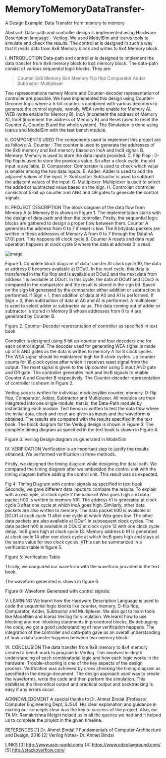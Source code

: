 # MemoryToMemoryDataTransfer-

A Design Example: Data Transfer from memory to memory     

Abstract:
   Data-path and controller design is implemented using Hardware Description language - Verilog. We used ModelSim and Icarus tools to simulate and check the results. The controller is designed in such a way that it reads data from 8x8 Memory block and writes to 8x4 Memory block.
   
I. INTRODUCTION
      Data-path and controller is designed to implement the data transfer from 8x8 memory block to 8x4 memory block. The data-path consist of various sequential logic blocks. They are:

> Counter
> 8x8 Memory
> 8x4 Memory
> Flip flop
> Comparator
> Adder
> Subtractor
> Multiplexer

Two representations namely Moore and Counter-decoder representation of controller are possible. We have implemented this design using Counter-Decoder logic where a 5-bit counter is combined with various decoders to generate the control signals, namely, WEA (write enable for Memory A), WEB (write enable for Memory B), IncA (increment the address of Memory A), IncB (increment the address of Memory B) and Reset (used to reset the Counter A, Counter B and the whole system). The Simulation is done using Icarus and ModelSim with the test bench module.

II. COMPONENTS USED
The components used to implement this project are as follows:
A. Counter : The counter is used to generate the addresses of the 8x8 memory and 8x4 memory based on IncA and IncB signal.
B. Memory: Memory is used to store the data inputs provided.
C. Flip Flop : D-flip flop is used to store the previous value. So after a clock cycle, the old input is available.
D. Comparator: Comparator is used to check which value is smaller among the two data inputs.
E. Adder: Adder is used to add the adjacent values of the input.
F. Subtractor: Subtractor is used to subtract the adjacent values of the input.
G. Multiplexer: Multiplexer is used to select the added or subtracted value based on the sign.
H. Controller: controller consists of 5-bit up counter and AND and OR gates to generate the control signals. 

III. PROJECT DESCRIPTION
The block diagram of the data flow from Memory A to Memory B is shown in Figure 1. The implementation starts with the design of data-path and then the controller. Firstly, the sequential logic blocks are gathered to design a proper flow between them. Counter A generates the address from 0 to 7 if reset is low. The 8 bitÿdata packets are written in these addresses of Memory A from 0 to 7 through 
the DataInA [7:0] port. This happens till clock cycle 8. Counter A resets and data read operation happens at clock cycle 9 where the data at address 0 is read.

![image](https://cloud.githubusercontent.com/assets/17193889/21536551/16e19ee8-cd39-11e6-872b-29a71a160f65.png)

Figure 1. Complete block diagram of data transfer
At clock cycle 10, the data at address 0 becomes available at DOut1. In the next cycle, this data is transferred in the flip flop and is available at DOut2 and the next data from address 1 is available at DOut1. In this cycle, the data at DOut1 and DOut2 is compared in the comparator and the result is stored in the sign bit. Based on the sign bit generated by the comparator either addition or subtraction is performed. If Sign = 1, then addition of data at A0 and A1 is performed. If Sign = 0, then subtraction of data at A0 and A1 is performed. A multiplexer is used to select adder or subtractor value. The data coming out of adder or subtractor is stored in Memory B whose addresses from 0 to 4 are generated by Counter B. 


Figure 2. Counter-Decoder representation of controller as specified in text book

Controller is designed using 5 bit up-counter and four decoders one for each control signal. The decoder used for generating WEA signal is made up of 8 AND gates as the data is written to memory A for 8 clock cycles. The WEA signal should be maintained high for 8 clock cycles. Up counter counts for 18 clock cycles after which it receives reset signal from the output. The reset signal is given to the Up counter using 5 input AND gate and OR gate. The controller generates IncA and IncB signals to enable Counter A and Counter B respectively. The Counter-decoder representation of controller is shown in Figure 2.

Verilog code is written for individual modulesÿlike counter, memory, D-flip flop, Comparator, Adder, Subtractor and Multiplexer. All modules are then integrated into one single module, that is, the Data-Path module by instantiating each module. Test bench is written to test the data flow where the initial data, clock and reset are given as inputs and the waveform is obtained. The results are compared with the results specified in the text book. The block diagram for the Verilog design is shown in Figure 3. The complete timing diagram as specified in the text book is shown in Figure 4.


Figure 3. Verilog Design diagram as generated in ModelSim

IV. VERIFICATION
Verification is an important step to justify the results obtained. We performed verification in three methods. 

Firstly, we designed the timing diagram while designing the data-path. We compared the timing diagram after we embedded the control unit with the timing diagram before adding the control unit. This result was as expected. 


Fig 4: Timing Diagram with control signals as specified in text book
Secondly, we gave different data inputs to compare the results. To explain with an example, at clock cycle 2 the value of Wea goes high and data packet h00 is written to memory h10. The address h1 is generated at clock cycle 3 after one cycle at which IncA goes high. Similarly, other data packets are also written to memory. The data packet h00 is available at DOUt1 at cock cycle 11 after one cycle at which Wea goes low. The other data packets are also available at DOut1 in subsequent clock cycles. The data packet h00 is available at DOut2 at clock cycle 12 with one clock cycle delay. IncB goes high at clock cycle 13. Memory address b h1 is generated at clock cycle 14 after one clock cycle at which IncB goes high and stays at the same value for two clock cycles. ÿThis can be summarized in a verification table in figure 5. 


Figure 5: Verification Table

Thirdly, we compared our waveform with the waveform provided in the text book. 

The waveform generated is shown in figure 6.


Figure 6: Waveform Generated with control signals.

V. LEARNING
  We learnt how the Hardware Description Language is used to code the sequential logic blocks like counter, memory, D-flip flop, Comparator, Adder, Subtractor and Multiplexer. We also got to learn tools like ModelSim and Icarus Verilog for simulation. We learnt how to use blocking and non-blocking statements in procedural blocks. By debugging the code, we got a good understanding of how verification happens. The integration of the controller and data-path gave us an overall understanding of how a data transfer happens between two memory block.

VI. CONCLUSION
  The data transfer from 8x8 memory to 8x4 memory created a bench mark to program in Verilog. This involved in-depth understanding of each combinatorial logic and how each logic works in the hardware. Trouble-shooting is one of the key aspects of the design process. Verification was achieved by cross checking the timing diagram as specified in the design document. The design approach used was to create the waveforms, write the code and then perform the simulation. This stabilizes the theoretical output and practical output and backtracking is easy if any errors occur. 

ACKNOWLEDGMENT
A special thanks to Dr. Ahmet Bindal (Professor, Computer Engineering Dept, SJSU). His clear explanation and guidance in making our concepts clear was the key to success of the project. Also, our TA Mr. Ramakrishna Melgiri helped us in all the queries we had and it helped us to complete the project in the given timeline.  

REFERENCES
[1] Dr. Ahmet Bindal ? Fundamentals of Computer Architecture and Design, 2016 
[2] Verilog Notes- Dr. Ahmet Bindal


LINKS
[3] http://www.asic-world.com/
[4] https://www.edaplayground.com/
[5] http://stackoverflow.com/









